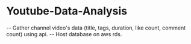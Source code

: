 # Youtube-Data-Analysis
-- Gather channel video's data (title, tags, duration, like count, comment count) using api.
-- Host database on aws rds.
